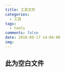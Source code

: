 ```yaml
---
title: 工具文件
categories:
  - 工具
tags:
  - tools
comments: false
date: 2018-09-17 14:04:00
img:
---
```

## 此为空白文件